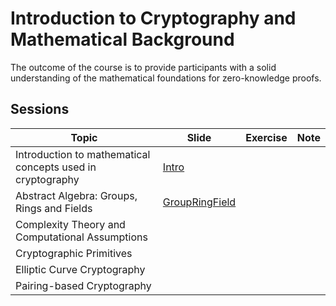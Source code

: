 # Introduction to Cryptography and Mathematical Background
The outcome of the course is to provide participants with a solid understanding of the mathematical foundations for zero-knowledge proofs.
## Sessions
| Topic | Slide | Exercise | Note |
|-------|-------|-------|-------|
| Introduction to mathematical concepts used in cryptography | [Intro](./resource/Slides/Intro.pdf) |  |  |
| Abstract Algebra: Groups, Rings and Fields |  [GroupRingField](./resource/Slides/GroupRingField.pdf) |  |  |
| Complexity Theory and Computational Assumptions |  |  |  |
| Cryptographic Primitives |  |  |  |
| Elliptic Curve Cryptography |  |  |  |
| Pairing-based Cryptography |  |  |  |